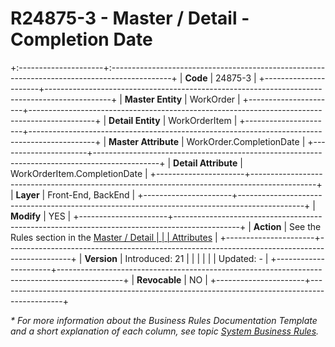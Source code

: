 ﻿---
erp.type: front-end-business-rule
---

# R24875-3 - Master / Detail - Completion Date
+:---------------------+:---------------------------------------------------------------------------------------------+
| **Code**             | 24875-3                                                                                      |
+----------------------+----------------------------------------------------------------------------------------------+
| **Master Entity**    | WorkOrder                                                                                    |
+----------------------+----------------------------------------------------------------------------------------------+
| **Detail Entity**    | WorkOrderItem                                                                                |
+----------------------+----------------------------------------------------------------------------------------------+
| **Master Attribute** | WorkOrder.CompletionDate                                                                     |
+----------------------+----------------------------------------------------------------------------------------------+
| **Detail Attribute** | WorkOrderItem.CompletionDate                                                                 |
+----------------------+----------------------------------------------------------------------------------------------+
| **Layer**            | Front-End, BackEnd                                                                           |
+----------------------+----------------------------------------------------------------------------------------------+
| **Modify**           | YES                                                                                          |
+----------------------+----------------------------------------------------------------------------------------------+
| **Action**           | See the Rules section in the [Master / Detail                                                |
|                      | Attributes](xref:master-detail)                                                              |
+----------------------+----------------------------------------------------------------------------------------------+
| **Version**          | Introduced: 21                                                                               |
|                      |                                                                                              |
|                      | Updated: -                                                                                   |
+----------------------+----------------------------------------------------------------------------------------------+
| **Revocable**        | NO                                                                                           |
+----------------------+----------------------------------------------------------------------------------------------+

*\* For more information about the Business Rules Documentation Template and a short explanation of each column, see
topic [System Business Rules](../templates/template-description-system-business-rules.md).*
